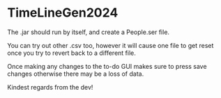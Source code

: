 # TimeLineGen2024
The .jar should run by itself, and create a People.ser file.

You can try out other .csv too, however it will cause one file to get reset once you try to revert back to a different file.

Once making any changes to the to-do GUI makes sure to press save changes otherwise there may be a loss of data.

Kindest regards from the dev!
